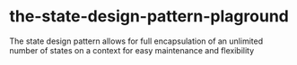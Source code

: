 # the-state-design-pattern-plaground
The state design pattern allows for full encapsulation of an unlimited number of states on a context for easy maintenance and flexibility
